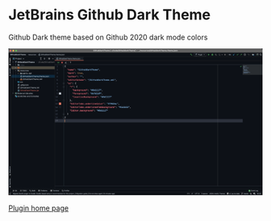 # JetBrains Github Dark Theme

Github Dark theme based on Github 2020 dark mode colors

![](https://raw.githubusercontent.com/zhengrenzhe/GithubDrakTheme/master/pic.png)

[Plugin home page](https://plugins.jetbrains.com/plugin/15792-github-dark-theme)
